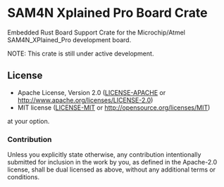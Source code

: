 # SAM4N Xplained Pro Board Crate
Embedded Rust Board Support Crate for the Microchip/Atmel SAM4N_XPlained_Pro development board.

NOTE: This crate is still under active development.

## License

- Apache License, Version 2.0 ([LICENSE-APACHE](LICENSE-APACHE) or
  http://www.apache.org/licenses/LICENSE-2.0)
- MIT license ([LICENSE-MIT](LICENSE-MIT) or http://opensource.org/licenses/MIT)

at your option.

### Contribution

Unless you explicitly state otherwise, any contribution intentionally submitted for inclusion in the
work by you, as defined in the Apache-2.0 license, shall be dual licensed as above, without any
additional terms or conditions.
